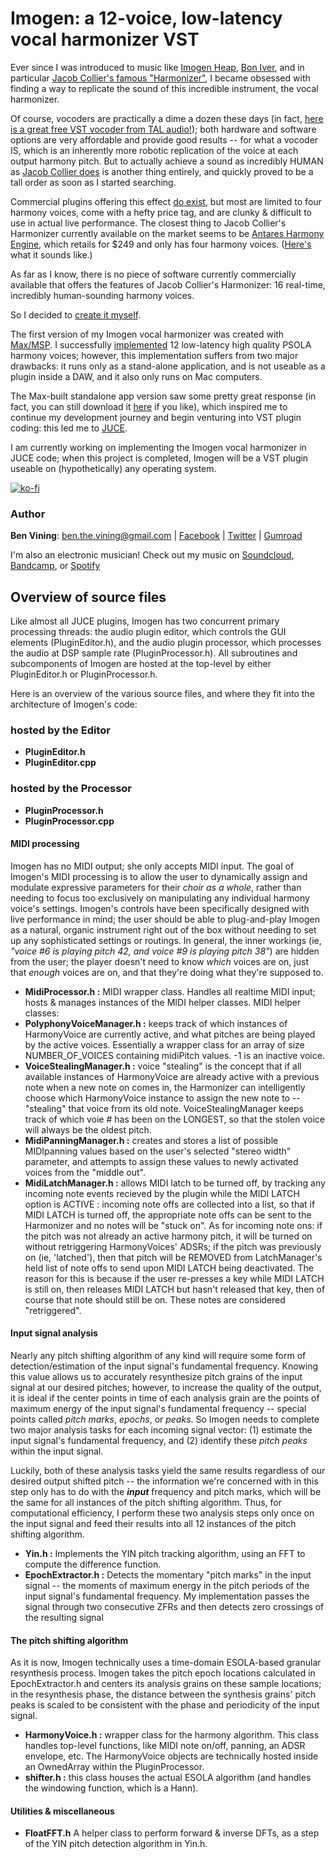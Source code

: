 # Imogen: a 12-voice, low-latency vocal harmonizer VST
Ever since I was introduced to music like [Imogen Heap](http://www.youtube.com/watch?v=dHk2lLaDzlM), [Bon Iver](http://www.youtube.com/watch?v=CaYgMdq6NDg), and in particular [Jacob Collier's famous "Harmonizer"](http://www.youtube.com/watch?v=ZXIApugIuqk), I became obsessed with finding a way to replicate the sound of this incredible instrument, the vocal harmonizer.

Of course, vocoders are practically a dime a dozen these days (in fact, [here is a great free VST vocoder from TAL audio!](http://tal-software.com/products/tal-vocoder)); both hardware and software options are very affordable and provide good results -- for what a vocoder IS, which is an inherently more robotic replication of the voice at each output harmony pitch. But to actually achieve a sound as incredibly HUMAN as [Jacob Collier does](http://www.youtube.com/watch?v=m7_1HUEvieE) is another thing entirely, and quickly proved to be a tall order as soon as I started searching.

Commercial plugins offering this effect [do exist](http://www.izotope.com/en/products/nectar/features/harmony.html), but most are limited to four harmony voices, come with a hefty price tag, and are clunky & difficult to use in actual live performance. The closest thing to Jacob Collier's Harmonizer currently available on the market seems to be [Antares Harmony Engine](http://www.antarestech.com/product/harmony-engine/), which retails for $249 and only has four harmony voices. ([Here's](https://www.youtube.com/watch?v=4hgeVqTNVIw) what it sounds like.)

As far as I know, there is no piece of software currently commercially available that offers the features of Jacob Collier's Harmonizer: 16 real-time, incredibly human-sounding harmony voices. 

So I decided to [create it myself](http://www.youtube.com/watch?v=0lJxbwp_Sdg). 

The first version of my Imogen vocal harmonizer was created with [Max/MSP](http://cycling74.com/products/max). I successfully [implemented](http://www.youtube.com/watch?v=wRZxLcK6Ar4) 12 low-latency high quality PSOLA harmony voices; however, this implementation suffers from two major drawbacks: it runs only as a stand-alone application, and is not useable as a plugin inside a DAW, and it also only runs on Mac computers. 

The Max-built standalone app version saw some pretty great response (in fact, you can still download it [here](http://gumroad.com/benvining#PAkNo) if you like), which inspired me to continue my development journey and begin venturing into VST plugin coding: this led me to [JUCE](http://juce.com/).

I am currently working on implementing the Imogen vocal harmonizer in JUCE code; when this project is completed, Imogen will be a VST plugin useable on (hypothetically) any operating system. 

[![ko-fi](https://www.ko-fi.com/img/githubbutton_sm.svg)](https://ko-fi.com/G2G32OKV9)

### Author
**Ben Vining**: ben.the.vining@gmail.com | [Facebook](http://www.facebook.com/benviningofficial/) | [Twitter](http://twitter.com/benthevining) | [Gumroad](http://gumroad.com/benvining)

I'm also an electronic musician! Check out my music on [Soundcloud](http://soundcloud.com/benvining), [Bandcamp](http://benvining.bandcamp.com/releases), or [Spotify](http://open.spotify.com/artist/2UA73qR4E3nNPjjf8CphX8?si=RRm5taiETwi8L42-cHQwDw)

## Overview of source files 

Like almost all JUCE plugins, Imogen has two concurrent primary processing threads: the audio plugin editor, which controls the GUI elements (PluginEditor.h), and the audio plugin processor, which processes the audio at DSP sample rate (PluginProcessor.h). All subroutines and subcomponents of Imogen are hosted at the top-level by either PluginEditor.h or PluginProcessor.h.

Here is an overview of the various source files, and where they fit into the architecture of Imogen's code:

### hosted by the Editor
* **PluginEditor.h**
* **PluginEditor.cpp**

### hosted by the Processor
* **PluginProcessor.h**
* **PluginProcessor.cpp**
#### MIDI processing
Imogen has no MIDI output; she only accepts MIDI input. The goal of Imogen's MIDI processing is to allow the user to dynamically assign and modulate expressive parameters for their *choir as a whole*, rather than needing to focus too exclusively on manipulating any individual harmony voice's settings. Imogen's controls have been specifically designed with live performance in mind; the user should be able to plug-and-play Imogen as a natural, organic instrument right out of the box without needing to set up any sophisticated settings or routings. In general, the inner workings (ie, *"voice #6 is playing pitch 42, and voice #9 is playing pitch 38"*) are hidden from the user; the player doesn't need to know *which* voices are on, just that *enough* voices are on, and that they're doing what they're supposed to. 
* **MidiProcessor.h :** MIDI wrapper class. Handles all realtime MIDI input; hosts & manages instances of the MIDI helper classes.
MIDI helper classes:
* **PolyphonyVoiceManager.h :** keeps track of which instances of HarmonyVoice are currently active, and what pitches are being played by the active voices. Essentially a wrapper class for an array of size NUMBER_OF_VOICES containing midiPitch values. -1 is an inactive voice.
* **VoiceStealingManager.h :** voice "stealing" is the concept that if all available instances of HarmonyVoice are already active with a previous note when a new note on comes in, the Harmonizer can intelligently choose which HarmonyVoice instance to assign the new note to -- "stealing" that voice from its old note. VoiceStealingManager keeps track of which voie # has been on the LONGEST, so that the stolen voice will always be the oldest pitch.
* **MidiPanningManager.h :** creates and stores a list of possible MIDIpanning values based on the user's selected "stereo width" parameter, and attempts to assign these values to newly activated voices from the "middle out".
* **MidiLatchManager.h :** allows MIDI latch to be turned off, by tracking any incoming note events recieved by the plugin while the MIDI LATCH option is ACTIVE : incoming note offs are collected into a list, so that if MIDI LATCH is turned off, the appropriate note offs can be sent to the Harmonizer and no notes will be "stuck on". As for incoming note ons: if the pitch was not already an active harmony pitch, it will be turned on without retriggering HarmonyVoices' ADSRs; if the pitch was previously on (ie, 'latched'), then that pitch will be REMOVED from LatchManager's held list of note offs to send upon MIDI LATCH being deactivated. The reason for this is because if the user re-presses a key while MIDI LATCH is still on, then releases MIDI LATCH but hasn't released that key, then of course that note should still be on. These notes are considered "retriggered".
#### Input signal analysis
Nearly any pitch shifting algorithm of any kind will require some form of detection/estimation of the input signal's fundamental frequency. Knowing this value allows us to accurately resynthesize pitch grains of the input signal at our desired pitches; however, to increase the quality of the output, it is ideal if the center points in time of each analysis grain are the points of maximum energy of the input signal's fundamental frequency -- special points called *pitch marks*, *epochs*, or *peaks*. So Imogen needs to complete two major analysis tasks for each incoming signal vector: (1) estimate the input signal's fundamental frequency, and (2) identify these *pitch peaks* within the input signal. 

Luckily, both of these analysis tasks yield the same results regardless of our desired output shifted pitch -- the information we're concerned with in this step only has to do with the ***input*** frequency and pitch marks, which will be the same for all instances of the pitch shifting algorithm. Thus, for computational efficiency, I perform these two analysis steps only once on the input signal and feed their results into all 12 instances of the pitch shifting algorithm.
* **Yin.h :** Implements the YIN pitch tracking algorithm, using an FFT to compute the difference function.
* **EpochExtractor.h :** Detects the momentary "pitch marks" in the input signal -- the moments of maximum energy in the pitch periods of the input signal's fundamental frequency. My implementation passes the signal through two consecutive ZFRs and then detects zero crossings of the resulting signal
#### The pitch shifting algorithm
As it is now, Imogen technically uses a time-domain ESOLA-based granular resynthesis process. Imogen takes the pitch epoch locations calculated in EpochExtractor.h and centers its analysis grains on these sample locations; in the resynthesis phase, the distance between the synthesis grains' pitch peaks is scaled to be consistent with the phase and periodicity of the input signal. 
* **HarmonyVoice.h :** wrapper class for the harmony algorithm. This class handles top-level functions, like MIDI note on/off, panning, an ADSR envelope, etc. The HarmonyVoice objects are technically hosted inside an OwnedArray<HarmonyVoice> within the PluginProcessor.
* **shifter.h :** this class houses the actual ESOLA algorithm (and handles the windowing function, which is a Hann).
#### Utilities & miscellaneous
* **FloatFFT.h** A helper class to perform forward & inverse DFTs, as a step of the YIN pitch detection algorithm in Yin.h. 
